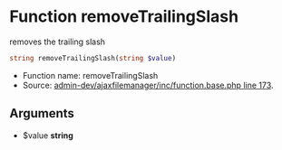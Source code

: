 Function removeTrailingSlash
===========================

removes the trailing slash



```php
string removeTrailingSlash(string $value)
```

* Function name: removeTrailingSlash
* Source: [admin-dev/ajaxfilemanager/inc/function.base.php line 173](https://github.com/PrestaShop/PrestaShop/blob/1.5.6.2/admin-dev/ajaxfilemanager/inc/function.base.php#L173).

Arguments
---------

* $value **string**

